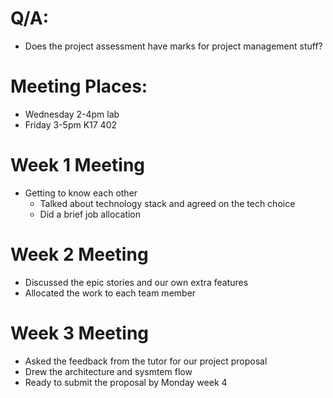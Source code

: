 # Q/A:
- Does the project assessment have marks for project management stuff?
# Meeting Places:
- Wednesday 2-4pm lab
- Friday 3-5pm K17 402

# Week 1 Meeting 
- Getting to know each other
    - Talked about technology stack and agreed on the tech choice
    - Did a brief job allocation

# Week 2 Meeting
- Discussed the epic stories and our own extra features 
- Allocated the work to each team member

# Week 3 Meeting
- Asked the feedback from the tutor for our project proposal
- Drew the architecture and sysmtem flow
- Ready to submit the proposal by Monday week 4

